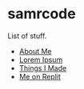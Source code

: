 # samrcode
List of stuff.
- [About Me](pages/about)
- [Lorem Ipsum](pages/loremipsum)
- [Things I Made](pages/mystuff)
- [Me on Replit](https://replit.com/@samrcode)

